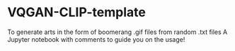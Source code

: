 # VQGAN-CLIP-template
To generate arts in the form of boomerang .gif files from random .txt files
A Jupyter notebook with comments to guide you on the usage!
